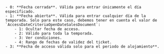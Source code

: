     - 0: **Fecha cerrada**. Válida para entrar únicamente el día especificado.
    - 1: **Fecha abierta**. Válida para entrar cualquier día de la temporada. Solo para este caso, debemos tener en cuenta el valor de `AccessDateCriteriaOpenDateSalesDocument`:
        - 1: Ocultar fecha de acceso.
        - 2: Válido para toda la temporada.
        - 3: Ver condiciones.
        - 4: Rango de fechas de validez del ticket.
    - 3: **Fecha de acceso válida solo para el periodo de alojamiento**.
